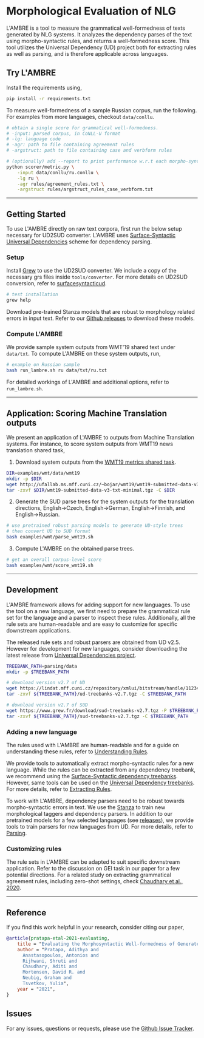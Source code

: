 # Morphological Evaluation of NLG

L'AMBRE is a tool to measure the grammatical well-formedness of texts generated by NLG systems. It analyzes the dependency parses of the text using morpho-syntactic rules, and returns a well-formedness score. This tool utilizes the Universal Dependency (UD) project both for extracting rules as well as parsing, and is therefore applicable across languages.

## Try L'AMBRE

Install the requirements using,

```bash
pip install -r requirements.txt
```

To measure well-formedness of a sample Russian corpus, run the following. For examples from more languages, checkout `data/conllu`.

```bash
# obtain a single score for grammatical well-formedness.
# -input: parsed corpus, in CoNLL-U format
# -lg: language code
# -agr: path to file containing agreement rules
# -argstruct: path to file containing case and verbform rules

# (optionally) add --report to print performance w.r.t each morpho-syntactic rule
python scorer/metric.py \
    -input data/conllu/ru.conllu \
    -lg ru \
    -agr rules/agreement_rules.txt \
    -argstruct rules/argstruct_rules_case_verbform.txt
```

---

## Getting Started

To use L'AMBRE directly on raw text corpora, first run the below setup necessary for UD2SUD converter. L'AMBRE uses [Surface-Syntactic Universal Dependencies](https://surfacesyntacticud.github.io/) scheme for dependency parsing.

### Setup

Install [Grew](https://grew.fr/usage/install/) to use the UD2SUD converter. We include a copy of the necessary grs files inside `tools/converter`. For more details on UD2SUD conversion, refer to [surfacesyntacticud](https://github.com/surfacesyntacticud/tools).

```bash
# test installation
grew help
```

Download pre-trained Stanza models that are robust to morphology related errors in input text. Refer to our [Github releases](https://github.com/adithya7/lambre/releases/latest) to download these models.

### Compute L'AMBRE

We provide sample system outputs from WMT'19 shared text under `data/txt`. To compute L'AMBRE on these system outputs, run,

```bash
# example on Russian sample
bash run_lambre.sh ru data/txt/ru.txt
```

For detailed workings of L'AMBRE and additional options, refer to `run_lambre.sh`.

---

## Application: Scoring Machine Translation outputs

We present an application of L'AMBRE to outputs from Machine Translation systems. For instance, to score system outputs from WMT19 news translation shared task,

1. Download system outputs from the [WMT19 metrics shared task](http://ufallab.ms.mff.cuni.cz/~bojar/wmt19/wmt19-submitted-data-v3-txt-minimal.tgz).

```bash
DIR=examples/wmt/data/wmt19
mkdir -p $DIR
wget http://ufallab.ms.mff.cuni.cz/~bojar/wmt19/wmt19-submitted-data-v3-txt-minimal.tgz -P $DIR
tar -zxvf $DIR/wmt19-submitted-data-v3-txt-minimal.tgz -C $DIR
```

2. Generate the SUD parse trees for the system outputs for the translation directions, English&#8594;Czech, English&#8594;German, English&#8594;Finnish, and English&#8594;Russian.

```bash
# use pretrained robust parsing models to generate UD-style trees
# then convert UD to SUD format
bash examples/wmt/parse_wmt19.sh
```

3. Compute L'AMBRE on the obtained parse trees.

```bash
# get an overall corpus-level score
bash examples/wmt/score_wmt19.sh
```

---

## Development

L'AMBRE framework allows for adding support for new languages. To use the tool on a new language, we first need to prepare the grammatical rule set for the language and a parser to inspect these rules. Additionally, all the rule sets are human-readable and are easy to customize for specific downstream applications.

The released rule sets and robust parsers are obtained from UD v2.5. However for development for new languages, consider downloading the latest release from [Universal Dependencies project](https://universaldependencies.org/#download).

```bash
TREEBANK_PATH=parsing/data
mkdir -p $TREEBANK_PATH

# download version v2.7 of UD
wget https://lindat.mff.cuni.cz/repository/xmlui/bitstream/handle/11234/1-3424/ud-treebanks-v2.7.tgz -P $TREEBANK_PATH
tar -zxvf ${TREEBANK_PATH}/ud-treebanks-v2.7.tgz -C $TREEBANK_PATH

# download version v2.7 of SUD
wget https://www.grew.fr/download/sud-treebanks-v2.7.tgz -P $TREEBANK_PATH --no-check-certificate
tar -zxvf ${TREEBANK_PATH}/sud-treebanks-v2.7.tgz -C $TREEBANK_PATH

```

### Adding a new language

The rules used with L'AMBRE are human-readable and for a guide on understanding these rules, refer to [Understanding Rules](rules/README.md).

We provide tools to automatically extract morpho-syntactic rules for a new language. While the rules can be extracted from any dependency treebank, we recommend using the [Surface-Syntactic dependency treebanks](https://surfacesyntacticud.github.io/data/). However, same tools can be used on the [Universal Dependency treebanks](https://universaldependencies.org/). For more details, refer to [Extracting Rules](extract_rules).

To work with L'AMBRE, dependency parsers need to be robust towards morpho-syntactic errors in text. We use the [Stanza](https://stanfordnlp.github.io/stanza/training.html) to train new morphological taggers and dependency parsers. In addition to our pretrained models for a few selected languages (see [releases](https://github.com/adithya7/lambre/releases/latest)), we provide tools to train parsers for new languages from UD. For more details, refer to [Parsing](parsing).

### Customizing rules

The rule sets in L'AMBRE can be adapted to suit specific downstream application. Refer to the discussion on GEI task in our paper for a few potential directions. For a related study on extracting grammatical agreement rules, including zero-shot settings, check [Chaudhary et al., 2020](https://www.aclweb.org/anthology/2020.emnlp-main.422/).

---

## Reference

If you find this work helpful in your research, consider citing our paper,

```bib
@article{pratapa-etal-2021-evaluating,
    title = "Evaluating the Morphosyntactic Well-formedness of Generated Texts",
    author = "Pratapa, Adithya and
      Anastasopoulos, Antonios and
      Rijhwani, Shruti and
      Chaudhary, Aditi and
      Mortensen, David R. and
      Neubig, Graham and
      Tsvetkov, Yulia",
    year = "2021",
}
```

## Issues

For any issues, questions or requests, please use the [Github Issue Tracker](https://github.com/adithya7/lambre/issues).